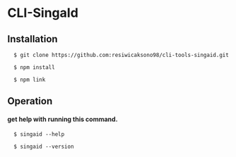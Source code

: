 # CLI-SingaId

## Installation

```http
  $ git clone https://github.com:resiwicaksono98/cli-tools-singaid.git
```
```http
  $ npm install
```
```http
  $ npm link
```

## Operation
#### get help with running this command.


```http
  $ singaid --help
```
```http
  $ singaid --version

